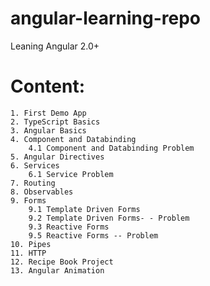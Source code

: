 # angular-learning-repo
Leaning Angular 2.0+

# Content:
    1. First Demo App
    2. TypeScript Basics
    3. Angular Basics
    4. Component and Databinding
        4.1 Component and Databinding Problem
    5. Angular Directives
    6. Services
        6.1 Service Problem
    7. Routing
    8. Observables
    9. Forms
        9.1 Template Driven Forms
        9.2 Template Driven Forms- - Problem
        9.3 Reactive Forms
        9.5 Reactive Forms -- Problem
    10. Pipes
    11. HTTP
    12. Recipe Book Project
    13. Angular Animation
